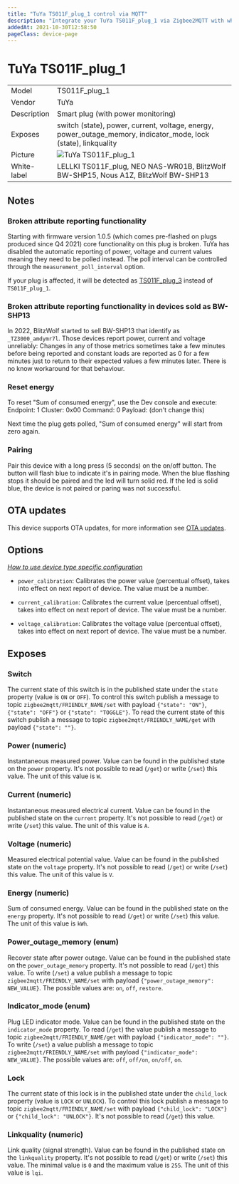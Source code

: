 ```yaml
---
title: "TuYa TS011F_plug_1 control via MQTT"
description: "Integrate your TuYa TS011F_plug_1 via Zigbee2MQTT with whatever smart home infrastructure you are using without the vendor's bridge or gateway."
addedAt: 2021-10-30T12:58:50
pageClass: device-page
---
```


<!-- !!!! -->
<!-- ATTENTION: This file is auto-generated through docgen! -->
<!-- You can only edit the "Notes"-Section between the two comment lines "Notes BEGIN" and "Notes END". -->
<!-- Do not use h1 or h2 heading within "## Notes"-Section. -->
<!-- !!!! -->

# TuYa TS011F_plug_1

|     |     |
|-----|-----|
| Model | TS011F_plug_1  |
| Vendor  | TuYa  |
| Description | Smart plug (with power monitoring) |
| Exposes | switch (state), power, current, voltage, energy, power_outage_memory, indicator_mode, lock (state), linkquality |
| Picture | ![TuYa TS011F_plug_1](https://www.zigbee2mqtt.io/images/devices/TS011F_plug_1.jpg) |
| White-label | LELLKI TS011F_plug, NEO NAS-WR01B, BlitzWolf BW-SHP15, Nous A1Z, BlitzWolf BW-SHP13 |


<!-- Notes BEGIN: You can edit here. Add "## Notes" headline if not already present. -->
## Notes

### Broken attribute reporting functionality

Starting with firmware version 1.0.5 (which comes pre-flashed on plugs produced since Q4 2021) core functionality on this plug is broken. TuYa has disabled the automatic reporting of power, voltage and current values meaning they need to be polled instead. The poll interval can be controlled through the `measurement_poll_interval` option.

If your plug is affected, it will be detected as [TS011F_plug_3](TS011F_plug_3.md) instead of `TS011F_plug_1`.

<!-- cfr: https://github.com/Koenkk/zigbee2mqtt/issues/9057 -->

### Broken attribute reporting functionality in devices sold as BW-SHP13

In 2022, BlitzWolf started to sell BW-SHP13 that identify as ```_TZ3000_amdymr7l```. Those devices report power, current and voltage unreliably: Changes in any of those metrics sometimes take a few minutes before being reported and constant loads are reported as 0 for a few minutes just to return to their expected values a few minutes later. There is no know workaround for that behaviour.

<!-- cfr: https://github.com/Koenkk/zigbee2mqtt/issues/11800 -->

### Reset energy

To reset "Sum of consumed energy", use the Dev console and execute:
Endpoint: 1
Cluster: 0x00
Command: 0
Payload: (don't change this)

Next time the plug gets polled, "Sum of consumed energy" will start from zero again.

### Pairing
Pair this device with a long press (5 seconds) on the on/off button. The button will flash blue to indicate it's in pairing mode. When the blue flashing stops it should be paired and the led will turn solid red. If the led is solid blue, the device is not paired or paring was not successful.
<!-- Notes END: Do not edit below this line -->

## OTA updates
This device supports OTA updates, for more information see [OTA updates](../guide/usage/ota_updates.md).


## Options
*[How to use device type specific configuration](../guide/configuration/devices-groups.md#specific-device-options)*

* `power_calibration`: Calibrates the power value (percentual offset), takes into effect on next report of device. The value must be a number.

* `current_calibration`: Calibrates the current value (percentual offset), takes into effect on next report of device. The value must be a number.

* `voltage_calibration`: Calibrates the voltage value (percentual offset), takes into effect on next report of device. The value must be a number.


## Exposes

### Switch 
The current state of this switch is in the published state under the `state` property (value is `ON` or `OFF`).
To control this switch publish a message to topic `zigbee2mqtt/FRIENDLY_NAME/set` with payload `{"state": "ON"}`, `{"state": "OFF"}` or `{"state": "TOGGLE"}`.
To read the current state of this switch publish a message to topic `zigbee2mqtt/FRIENDLY_NAME/get` with payload `{"state": ""}`.

### Power (numeric)
Instantaneous measured power.
Value can be found in the published state on the `power` property.
It's not possible to read (`/get`) or write (`/set`) this value.
The unit of this value is `W`.

### Current (numeric)
Instantaneous measured electrical current.
Value can be found in the published state on the `current` property.
It's not possible to read (`/get`) or write (`/set`) this value.
The unit of this value is `A`.

### Voltage (numeric)
Measured electrical potential value.
Value can be found in the published state on the `voltage` property.
It's not possible to read (`/get`) or write (`/set`) this value.
The unit of this value is `V`.

### Energy (numeric)
Sum of consumed energy.
Value can be found in the published state on the `energy` property.
It's not possible to read (`/get`) or write (`/set`) this value.
The unit of this value is `kWh`.

### Power_outage_memory (enum)
Recover state after power outage.
Value can be found in the published state on the `power_outage_memory` property.
It's not possible to read (`/get`) this value.
To write (`/set`) a value publish a message to topic `zigbee2mqtt/FRIENDLY_NAME/set` with payload `{"power_outage_memory": NEW_VALUE}`.
The possible values are: `on`, `off`, `restore`.

### Indicator_mode (enum)
Plug LED indicator mode.
Value can be found in the published state on the `indicator_mode` property.
To read (`/get`) the value publish a message to topic `zigbee2mqtt/FRIENDLY_NAME/get` with payload `{"indicator_mode": ""}`.
To write (`/set`) a value publish a message to topic `zigbee2mqtt/FRIENDLY_NAME/set` with payload `{"indicator_mode": NEW_VALUE}`.
The possible values are: `off`, `off/on`, `on/off`, `on`.

### Lock 
The current state of this lock is in the published state under the `child_lock` property (value is `LOCK` or `UNLOCK`).
To control this lock publish a message to topic `zigbee2mqtt/FRIENDLY_NAME/set` with payload `{"child_lock": "LOCK"}` or `{"child_lock": "UNLOCK"}`.
It's not possible to read (`/get`) this value.

### Linkquality (numeric)
Link quality (signal strength).
Value can be found in the published state on the `linkquality` property.
It's not possible to read (`/get`) or write (`/set`) this value.
The minimal value is `0` and the maximum value is `255`.
The unit of this value is `lqi`.

